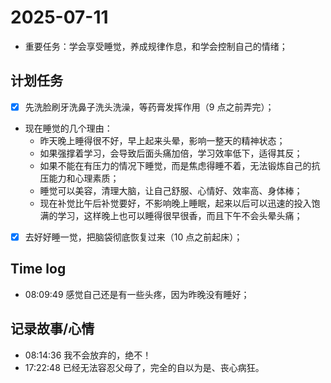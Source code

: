 # 2025-07-11

- 重要任务：学会享受睡觉，养成规律作息，和学会控制自己的情绪；

## 计划任务

- [x] 先洗脸刷牙洗鼻子洗头洗澡，等药膏发挥作用（9 点之前弄完）；
- 现在睡觉的几个理由：
  - 昨天晚上睡得很不好，早上起来头晕，影响一整天的精神状态；
  - 如果强撑着学习，会导致后面头痛加倍，学习效率低下，适得其反；
  - 如果不能在有压力的情况下睡觉，而是焦虑得睡不着，无法锻炼自己的抗压能力和心理素质；
  - 睡觉可以美容，清理大脑，让自己舒服、心情好、效率高、身体棒；
  - 现在补觉比午后补觉要好，不影响晚上睡眠，起来以后可以迅速的投入饱满的学习，这样晚上也可以睡得很早很香，而且下午不会头晕头痛；
- [x] 去好好睡一觉，把脑袋彻底恢复过来（10 点之前起床）；

## Time log

- 08:09:49 感觉自己还是有一些头疼，因为昨晚没有睡好；

## 记录故事/心情

- 08:14:36 我不会放弃的，绝不！
- 17:22:48 已经无法容忍父母了，完全的自以为是、丧心病狂。
